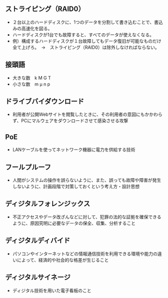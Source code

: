 ## ストライピング（RAID0）
- ２台以上のハードディスクに、1つのデータを分割して書き込むことで、書込みの高速化を図る。
- ハードディスクが1台でも故障すると、すべてのデータが使えなくなる。
- 例）構成するハードディスクが１台故障してもデータ復旧が可能なものだけ全て上げろ。　→　ストライピング（RAID0）は除外しなければならない。


## 接頭語
- 大きな数　k M G T
- 小さな数　m μ n p

## ドライブバイダウンロード
- 利用者が公開Webサイトを閲覧したときに、その利用者の意図にもかかわらず、PCにマルウェアをダウンロードさせて感染させる攻撃

## PoE
- LANケーブルを使ってネットワーク機器に電力を供給する技術

## フールプルーフ
- 人間がシステムの操作を誤らないように、また、誤っても故障や障害が発生しないように、計画段階で対策しておくという考え方・設計思想

## ディジタルフォレンジックス
- 不正アクセスやデータ改ざんなどに対して、犯罪の法的な証拠を確保できるように、原因究明に必要なデータの保全、収集、分析すること

## ディジタルディバイド
- パソコンやインターネットなどの情報通信技術を利用できる環境や能力の違いによって、経済的や社会的な格差が生じること

## ディジタルサイネージ
- ディジタル技術を用いた電子看板のこと
